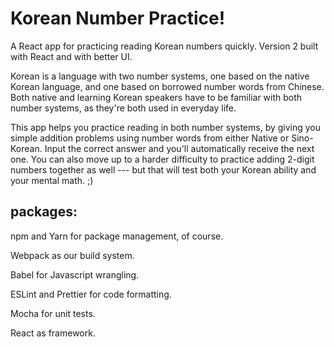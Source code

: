 # Korean Number Practice!

A React app for practicing reading Korean numbers quickly. Version 2 built with React and with better UI. 

Korean is a language with two number systems, one based on the native Korean language, and one based on borrowed number words from Chinese.  Both native and learning Korean speakers have to be familiar with both number systems, as they're both used in everyday life.

This app helps you practice reading in both number systems, by giving you simple addition problems using number words from either Native or Sino-Korean.  Input the correct answer and you'll automatically receive the next one.  You can also move up to a harder difficulty to practice adding 2-digit numbers together as well --- but that will test both your Korean ability and your mental math.  ;)

## packages:

npm and Yarn for package management, of course.

Webpack as our build system.

Babel for Javascript wrangling.

ESLint and Prettier for code formatting.

Mocha for unit tests.

React as framework.
